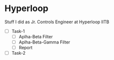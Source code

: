 ﻿# Hyperloop
 Stuff I did as Jr. Controls Engineer at Hyperloop IITB

<!--Task List-->
* [ ] Task-1
    * [ ] Aplha-Beta Filter
    * [ ] Aplha-Beta-Gamma Filter
    * [ ] Report
* [ ] Task-2
